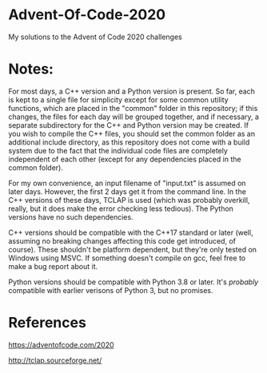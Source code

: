 # Advent-Of-Code-2020
My solutions to the Advent of Code 2020 challenges

# Notes:
For most days, a C++ version and a Python version is present. So far, each is kept to a single file for simplicity except for some common utility functions, which are placed in the "common" folder in this repository; if this changes, the files for each day will be grouped together, and if necessary, a separate subdirectory for the C++ and Python version may be created. If you wish to compile the C++ files, you should set the common folder as an additional include directory, as this repository does not come with a build system due to the fact that the individual code files are completely independent of each other (except for any dependencies placed in the common folder).

For my own convenience, an input filename of "input.txt" is assumed on later days. However, the first 2 days get it from the command line. In the C++ versions of these days, TCLAP is used (which was probably overkill, really, but it does make the error checking less tedious). The Python versions have no such dependencies.

C++ versions should be compatible with the C++17 standard or later (well, assuming no breaking changes affecting this code get introduced, of course). These shouldn't be platform dependent, but they're only tested on Windows using MSVC. If something doesn't compile on gcc, feel free to make a bug report about it.

Python versions should be compatible with Python 3.8 or later. It's *probably* compatible with earlier verisons of Python 3, but no promises.

# References
https://adventofcode.com/2020

http://tclap.sourceforge.net/
